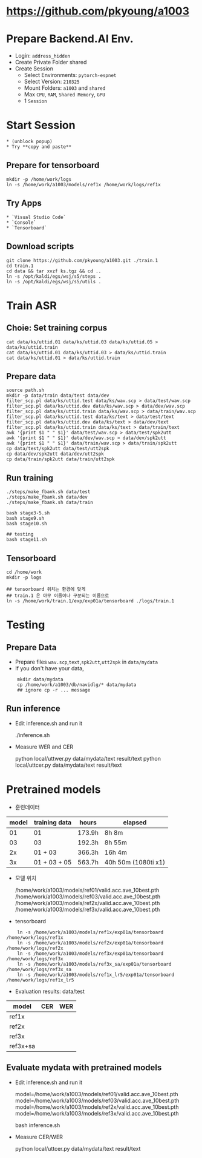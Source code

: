 # https://github.com/pkyoung/a1003


# Prepare Backend.AI Env.

* Login: `address_hidden`
* Create Private Folder
    shared
* Create Session
    * Select Environments: `pytorch-espnet`
    * Select Version: `210325`
    * Mount Folders: `a1003` and `shared`
    * Max `CPU`, `RAM`, `Shared Memory`, `GPU`
    * 1 `Session`

# Start Session
    * (unblock popup)
    * Try **copy and paste**

## Prepare for tensorboard

    mkdir -p /home/work/logs
    ln -s /home/work/a1003/models/ref1x /home/work/logs/ref1x

## Try Apps
    * `Visual Studio Code`
    * `Console`
    * `Tensorboard`

## Download scripts

    git clone https://github.com/pkyoung/a1003.git ./train.1
    cd train.1
    cd data && tar xvzf ks.tgz && cd ..
    ln -s /opt/kaldi/egs/wsj/s5/steps .
    ln -s /opt/kaldi/egs/wsj/s5/utils .
    


# Train ASR

## Choie: Set training corpus

    cat data/ks/uttid.01 data/ks/uttid.03 data/ks/uttid.05 > data/ks/uttid.train
    cat data/ks/uttid.01 data/ks/uttid.03 > data/ks/uttid.train
    cat data/ks/uttid.01 > data/ks/uttid.train

## Prepare data

    source path.sh
    mkdir -p data/train data/test data/dev
    filter_scp.pl data/ks/uttid.test data/ks/wav.scp > data/test/wav.scp
    filter_scp.pl data/ks/uttid.dev data/ks/wav.scp > data/dev/wav.scp
    filter_scp.pl data/ks/uttid.train data/ks/wav.scp > data/train/wav.scp
    filter_scp.pl data/ks/uttid.test data/ks/text > data/test/text
    filter_scp.pl data/ks/uttid.dev data/ks/text > data/dev/text
    filter_scp.pl data/ks/uttid.train data/ks/text > data/train/text
    awk '{print $1 " " $1}' data/test/wav.scp > data/test/spk2utt
    awk '{print $1 " " $1}' data/dev/wav.scp > data/dev/spk2utt
    awk '{print $1 " " $1}' data/train/wav.scp > data/train/spk2utt
    cp data/test/spk2utt data/test/utt2spk
    cp data/dev/spk2utt data/dev/utt2spk
    cp data/train/spk2utt data/train/utt2spk

## Run training

    ./steps/make_fbank.sh data/test
    ./steps/make_fbank.sh data/dev
    ./steps/make_fbank.sh data/train

    bash stage3-5.sh
    bash stage9.sh
    bash stage10.sh

    ## testing
    bash stage11.sh

## Tensorboard

    cd /home/work
    mkdir -p logs

    ## tensorboard 위치는 환경에 맞게
    ## train.1 은 아무 이름이나 구분되는 이름으로
    ln -s /home/work/train.1/exp/exp01a/tensorboard ./logs/train.1

# Testing

## Prepare Data

* Prepare files `wav.scp`,`text`,`spk2utt`,`utt2spk` in `data/mydata`
* If you don't have your data,

```
    mkdir data/mydata
    cp /home/work/a1003/db/navidlg/* data/mydata
    ## ignore cp -r ... message
```

## Run inference

* Edit inference.sh and run it

    ./inference.sh

* Measure WER and CER

    python local/uttwer.py data/mydata/text result/text
    python local/uttcer.py data/mydata/text result/text

# Pretrained models

* 훈련데이터

| model | training data | hours  | elapsed |
| ---   | ---           | ---    | ---     |
| 01    | 01            | 173.9h | 8h 8m   |
| 03    | 03            | 192.3h | 8h 55m  |
| 2x    | 01 + 03       | 366.3h | 16h 4m  |
| 3x    | 01 + 03 + 05  | 563.7h | 40h 50m (1080ti x1) |

* 모델 위치

    /home/work/a1003/models/ref01/valid.acc.ave_10best.pth
    /home/work/a1003/models/ref03/valid.acc.ave_10best.pth
    /home/work/a1003/models/ref2x/valid.acc.ave_10best.pth
    /home/work/a1003/models/ref3x/valid.acc.ave_10best.pth

* tensorboard

```
    ln -s /home/work/a1003/models/ref1x/exp01a/tensorboard /home/work/logs/ref1x
    ln -s /home/work/a1003/models/ref2x/exp01a/tensorboard /home/work/logs/ref2x
    ln -s /home/work/a1003/models/ref3x/exp01a/tensorboard /home/work/logs/ref3x
    ln -s /home/work/a1003/models/ref3x_sa/exp01a/tensorboard /home/work/logs/ref3x_sa
    ln -s /home/work/a1003/models/ref1x_lr5/exp01a/tensorboard /home/work/logs/ref1x_lr5
```
* Evaluation results: data/test

| model    | CER | WER |
| ------   | --- | ---    |
| ref1x    |   |  |
| ref2x    |   |  |
| ref3x    |   |  |
| ref3x+sa

## Evaluate mydata with pretrained models

* Edit inference.sh and run it

    model=/home/work/a1003/models/ref01/valid.acc.ave_10best.pth
    model=/home/work/a1003/models/ref03/valid.acc.ave_10best.pth
    model=/home/work/a1003/models/ref2x/valid.acc.ave_10best.pth
    model=/home/work/a1003/models/ref3x/valid.acc.ave_10best.pth

    bash inference.sh

* Measure CER/WER

    python local/uttcer.py data/mydata/text result/text

